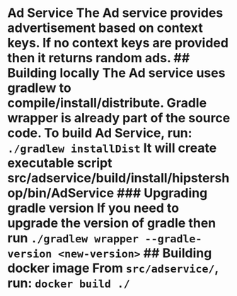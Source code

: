 # Ad Service The Ad service provides advertisement based on context keys. If no context keys are provided then it returns random ads. ## Building locally The Ad service uses gradlew to compile/install/distribute. Gradle wrapper is already part of the source code. To build Ad Service, run: ``` ./gradlew installDist ``` It will create executable script src/adservice/build/install/hipstershop/bin/AdService ### Upgrading gradle version If you need to upgrade the version of gradle then run ``` ./gradlew wrapper --gradle-version <new-version> ``` ## Building docker image From `src/adservice/`, run: ``` docker build ./ ```
